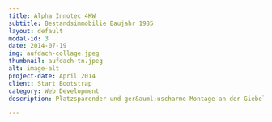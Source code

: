 ```yaml
---
title: Alpha Innotec 4KW
subtitle: Bestandsimmobilie Baujahr 1985
layout: default
modal-id: 3
date: 2014-07-19
img: aufdach-collage.jpeg
thumbnail: aufdach-tn.jpeg
alt: image-alt
project-date: April 2014
client: Start Bootstrap
category: Web Development
description: Platzsparender und ger&auml;uscharme Montage an der Giebelwand.

---
```

